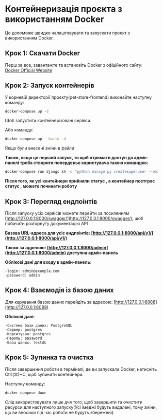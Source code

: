 # Контейнеризація проєкта з використанням Docker

Це допоможе швидко налаштовувати та запускати проєкт з використанням Docker.



## Крок 1: Скачати Docker

Перш за все, завантажте та встановіть Docker з офіційного сайту: [Docker Official Website](https://www.docker.com/)



## Крок 2: Запуск контейнерів

У корневій директорії проєкту(pet-store-frontend) виконайте наступну команду:

```bash
docker-compose up -d
```
Щоб запустити контейнерізовані сервіси.

Або команду:
```bash
docker-compose up --build -d
```
Якщо були внесені зміни в файли

**Також, якщо це перший запуск, то щоб отримати доступ до адмін-панелі треба створити поперденьо користувача такою командою:**
```bash
docker-compose run django sh -c "python manage.py createsuperuser --email=admin@example.com --first_name=Олег --second_name=Віталійович --last_name=Петренко --phone_number=0978918623 --noinput"
```

**Після того, як усі контейнери прийняли статус <Started>, а контейнер постгрес статус <Healty>, 
можете починати роботу**



## Крок 3: Перегляд ендпоінтів

Після запуску усіх сервісів можете перейти за посиленням [http://127.0.0.1:8000/swagger/](http://127.0.0.1:8000/swagger/), 
щоб побачити розгорнуту документацію API

**Базова URL-адреса для усіс ендпоінтів: [http://127.0.0.1:8000/api/v1/](http://127.0.0.1:8000/api/v1/)**

**Також за адресою: [http://127.0.0.1:8000/admin](http://127.0.0.1:8000/admin) доступна адмін-панель**

**Облікові дані для входу в адмін-панель:**

    -login: admin@example.com
    -password: admin



## Крок 4: Взаємодія із базою даних

Для керування базою даних перейдіть за адресою: [http://127.0.0.1:8088](http://127.0.0.1:8088)

**Облікові дані:**

    -Система бази даних: PostgreSQL
    -Сервер: postgres
    -Корситувач: postgres
    -Пароль: password
    -База даних: testdb



## Крок 5: Зупинка та очистка

Після завершення роботи в терміналі, де ви запускали Docker, натисніть Ctrl(⌘)+C, щоб зупинити контейнери. 

Наступну команду:

```bash
docker-compose down
```

Слід використовувати лише дчя того, щоб завершити та очистити ресурси для наступного запуску(Усі імеджі будуть видалені, 
тому зміни, що ви вносиои під час роботи не будуть збережені).
